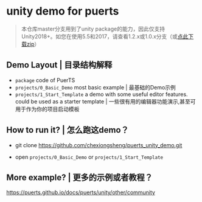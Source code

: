 # unity demo for puerts
> 本仓库master分支用到了unity package的能力，因此仅支持Unity2018+。如您在使用5.5和2017，请查看1.2.x或1.0.x分支（或[点此下载zip](https://github.com/chexiongsheng/puerts_unity_demo/archive/refs/heads/1.2.x.zip)）

## Demo Layout | 目录结构解释

* `package` code of PuerTS
* `projects/0_Basic_Demo` most basic example | 最基础的Demo示例
* `projects/1_Start_Template` a demo with some useful editor features. could be used as a starter template | 一些很有用的编辑器功能演示,甚至可用于作为你的项目启动模板

## How to run it? | 怎么跑这demo？

* git clone https://github.com/chexiongsheng/puerts_unity_demo.git 

* open `projects/0_Basic_Demo` or `projects/1_Start_Template`

## More example? | 更多的示例或者教程？
https://puerts.github.io/docs/puerts/unity/other/community
